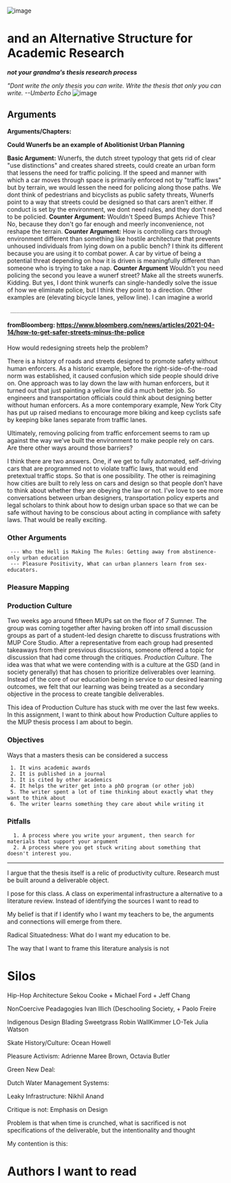 

![image](https://user-images.githubusercontent.com/34726888/163224100-940fcf9e-c267-498f-8417-932e645f3ccf.png)

# and an Alternative Structure for Academic Research
**_not your grandma's thesis research process_**

 *"Dont write the only thesis you can write. Write the thesis that only you can write. --Umberto Echo*
![image](https://user-images.githubusercontent.com/34726888/163025688-c885a776-0ce5-42c8-90d7-ecf0a43b96ab.png)


## Arguments


**Arguments/Chapters:**

**Could Wunerfs be an example of Abolitionist Urban Planning**

**Basic Argument:** Wunerfs, the dutch street typology that gets rid of clear "use distinctions" and creates shared streets, could create an urban form that lessens the need for traffic policing. If the speed and manner with which a car moves through space is primarily enforced not by "traffic laws" but by terrain, we would lessen the need for policing along those paths. We dont think of pedestrians and bicyclists as public safety threats, Wunerfs point to a way that streets could be designed so that cars aren't either. If conduct is set by the environment, we dont need rules, and they don't need to be policied. 
               **Counter Argument:** Wouldn't Speed Bumps Achieve This? No, because they don't go far enough and meerly inconvenience, not reshape the terrain. 
               **Counter Argument:** How is controlling cars through environment different than something like hostile architecture that prevents unhoused individuals from lying down on a public bench? I think its different because you are using it to combat power. A car by virtue of being a potential threat depending on how it is driven is meaningfully different than someone who is trying to take a nap. 
               **Counter Argument** Wouldn't you need policing the second you leave a wunerf street? Make all the streets wunerfs. Kidding. But yes, I dont think wunerfs can single-handedly solve the issue of how we eliminate police, but I think they point to a direction. Other examples are (elevating bicycle lanes, yellow line). I can imagine a world 
               
     __________________________
#### fromBloomberg: https://www.bloomberg.com/news/articles/2021-04-14/how-to-get-safer-streets-minus-the-police
               
 How would redesigning streets help the problem?
 
 There is a history of roads and streets designed to promote safety without human enforcers. As a historic example, before the right-side-of-the-road norm was established, it caused confusion which side people should drive on. One approach was to lay down the law with human enforcers, but it turned out that just painting a yellow line did a much better job. So engineers and transportation officials could think about designing better without human enforcers. As a more contemporary example, New York City has put up raised medians to encourage more biking and keep cyclists safe by keeping bike lanes separate from traffic lanes. 
               
     
Ultimately, removing policing from traffic enforcement seems to ram up against the way we’ve built the environment to make people rely on cars. Are there other ways around those barriers?

I think there are two answers. One, if we get to fully automated, self-driving cars that are programmed not to violate traffic laws, that would end pretextual traffic stops. So that is one possibility. The other is reimagining how cities are built to rely less on cars and design so that people don’t have to think about whether they are obeying the law or not. I’ve love to see more conversations between urban designers, transportation policy experts and legal scholars to think about how to design urban space so that we can be safe without having to be conscious about acting in compliance with safety laws. That would be really exciting.      


### Other Arguments
               
     --- Who the Hell is Making The Rules: Getting away from abstinence-only urban education
     --- Pleasure Positivity, What can urban planners learn from sex-educators. 




### Pleasure Mapping



### Production Culture
Two weeks ago around fifteen MUPs sat on the floor of 7 Sumner. The group was coming together after having broken off into small discussion groups as part of a student-led design charette to discuss frustrations with MUP Core Studio. After a representative from each group had presented takeaways from their presvious disucssions, someone offered a topic for discussion that had come through the critiques. *Production Culture*. The idea was that what we were contending with is a culture at the GSD (and in society generally) that has chosen to prioritize deliverables over learning. Instead of the core of our education being in service to our desired learning outcomes, we felt that our learning was being treated as a secondary objective in the process to create tangible deliverables. 

This idea of Production Culture has stuck with me over the last few weeks. In this assignment, I want to think about how Production Culture applies to the MUP thesis process I am about to begin. 


### Objectives
Ways that a masters thesis can be considered a success  

     1. It wins academic awards
     2. It is published in a journal 
     3. It is cited by other academics
     4. It helps the writer get into a phD program (or other job)
     5. The writer spent a lot of time thinking about exactly what they want to think about
     6. The writer learns something they care about while writing it


### Pitfalls

      1. A process where you write your argument, then search for materials that support your argument
      2. A process where you get stuck writing about something that doesn't interest you. 
      
 
 
 ----------------
      

I argue that the thesis itself is a relic of productivity culture. Research must be built around a deliverable object. 

I pose for this class. A class on experimental infrastructure a alternative to a literature review. 
Instead of identifying the sources I want to read to 

My belief is that if I identify who I want my teachers to be, the arguments and connections will emerge from there. 

Radical Situatedness: 
What do I want my education to be. 


The way that I want to frame this literature analysis is not 


# Silos

Hip-Hop Architecture
Sekou Cooke + Michael Ford + Jeff Chang

NonCoercive Peadagogies
Ivan Illich (Deschooling Society,  + Paolo Freire 

Indigenous Design
Blading Sweetgrass Robin WallKimmer LO-Tek Julia Watson

Skate History/Culture: 
Ocean Howell 

Pleasure Activism: Adrienne Maree Brown, Octavia Butler

Green New Deal:

Dutch Water Management Systems: 

Leaky Infrastructure: Nikhil Anand


Critique is not: 
Emphasis on Design

Problem is that when time is crunched, what is sacrificed is not specifications of the deliverable, but the intentionality and thought 

My contention is this: 

# Authors I want to read
